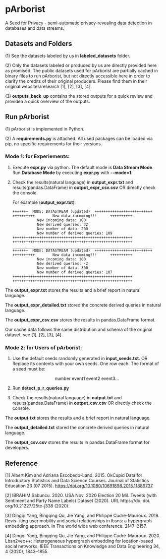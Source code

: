 # pArborist
A Seed for Privacy - semi-automatic privacy-revealing data detection in databases and data streams.

## Datasets and Folders
(1) See the datasets labeled by us in **labeled_datasets** folder. 

(2) Only the datasets labeled or produced by us are directly provided here as promised. The public datasets used for pArborist are partially cached in binary files to run pArborist, but not directly accessible here in order to clarify the credits of their original producers. Please find them in their original websites/research [1], [2], [3], [4]. 

(3) **outputs_back_up** contains the stored outputs for a quick review and providea a quick overview of the outputs.

## Run pArborist
(1) pArborist is implemented in Python.

(2) A **requirements.py** is attached. All used packages can be loaded via pip, no specific requirements for their versions.

### Mode 1: for Experiements:
1. Execute **expr.py** via python. The default mode is **Data Stream Mode**. Run **Database Mode** by executing **expr.py** with **--mode=1**.
2. Check the results(natural language) in **output_expr.txt** and results(pandas.DataFrame) in **output_expr_csv.csv** OR directly check the console.
   
   For example (**output_expr.txt**):
   ```
   +++++++  MODE: DATASTREAM (updated)  ++++++++++++++++++++++++++
   ++++++++++        New data incoming!!!      ++++++++++
              New incoming data: 100
              New derived queries: 32
              Now number of data: 200
              Now number of derived queries: 109
   ++++++++++++++++++++++++++++++++++++++++++++++++++++++
   ++++++++++++++++++++++++++++++++++++++++++++++++++++++
   _______________________________________________________________
   +++++++  MODE: DATASTREAM (updated)  ++++++++++++++++++++++++++
   ++++++++++        New data incoming!!!      ++++++++++
              New incoming data: 100 
              New derived queries: -2
              Now number of data: 300
              Now number of derived queries: 107
   ++++++++++++++++++++++++++++++++++++++++++++++++++++++
   ++++++++++++++++++++++++++++++++++++++++++++++++++++++
   ```
The **output_expr.txt** stores the results and a brief report in natural language.

The **output_expr_detailed.txt** stored the concrete derived queries in natural language.

The **output_expr_csv.csv** stores the results in pandas.DataFrame format.

Our cache data follows the same distribution and schema of the original dataset, see [1], [2], [3], [4].

### Mode 2: for Users of pArborist:
1. Use the default seeds randomly generated in **input_seeds.txt**. OR Replace its contents with your own seeds. One row each. The format of a seed must be:

   <div align="center">
    number   event1   event2   event3...
    </div>

2. Run **detect_p_r_queries.py**
3. Check the results(natural language) in **output.txt** and results(pandas.DataFrame) in **output_csv.csv** OR directly check the console.

The **output.txt** stores the results and a brief report in natural language.

The **output_detailed.txt** stored the concrete derived queries in natural language.

The **output_csv.csv** stores the results in pandas.DataFrame format for developers.

## Reference
[1] Albert Kim and Adriana Escobedo-Land. 2015. OkCupid Data for Introductory
Statistics and Data Science Courses. Journal of Statistics Education 23 (07 2015).
https://doi.org/10.1080/10691898.2015.11889737

[2] IBRAHIM Sabuncu. 2020. USA Nov. 2020 Election 20 Mil. Tweets (with Sentiment
and Party Name Labels) Dataset (2020). URL https://dx. doi. org/10.21227/25te-j338
(2020).

[3] Dingqi Yang, Bingqing Qu, Jie Yang, and Philippe Cudre-Mauroux. 2019. Revis-
iting user mobility and social relationships in lbsns: a hypergraph embedding
approach. In The world wide web conference. 2147–2157.

[4] Dingqi Yang, Bingqing Qu, Jie Yang, and Philippe Cudré-Mauroux. 2020.
Lbsn2vec++: Heterogeneous hypergraph embedding for location-based social
networks. IEEE Transactions on Knowledge and Data Engineering 34, 4 (2020),
1843–1855.
